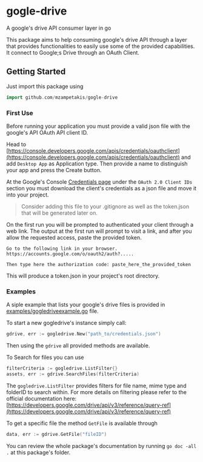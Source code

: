 # gogle-drive
A google's drive API consumer layer in go

This package aims to help consuming google's drive API through a layer that provides functionalities to easily use some of the provided capabilities. It connect to Google;s Drive through an OAuth Client.

## Getting Started

Just import this package using 

```go
import github.com/mzampetakis/gogle-drive
```

### First Use

Before running your application you must provide a valid json file with the google's API OAuth API client ID.

Head to [https://console.developers.google.com/apis/credentials/oauthclient](https://console.developers.google.com/apis/credentials/oauthclient) and add `Desktop App` as Application type. Then provide a name to distinguish your app and press the Create button.

At the Google's Console [Credentials page](https://console.developers.google.com/apis/credentials) under the `OAuth 2.0 Client IDs` section you must download the client's credentials as a json file and move it into your project.

> Consider adding this file to your .gitignore as well as the token.json that will be generated later on.

On the first run you will be prompted to authenticated your client through a web link. The output at the first run will prompt to visit a link, and after you allow the requested access, paste the provided token.

```
Go to the following link in your browser. 
https://accounts.google.com/o/oauth2/auth?.....

Then type here the authorization code: paste_here_the_provided_token
```

This will produce a token.json in your project's root directory.

### Examples
A siple example that lists your google's drive files is provided in [examples/gogledriveexample.go](examples/gogledriveexample.go) file. 

To start a new gogledrive's instance simply call:

```go
gdrive, err := gogledrive.New("path_to/credentials.json")
```
Then using the `gdrive` all provided methods are available. 

To Search for files you can use 
```go
filterCriteria := gogledrive.ListFilter{}
assets, err := gdrive.SearchFiles(filterCriteria)
```

The `gogledrive.ListFilter` provides filters for file name, mime type and folderID to search within.
For more details on filtering please refer to the official documentation here: 
[https://developers.google.com/drive/api/v3/reference/query-ref](https://developers.google.com/drive/api/v3/reference/query-ref)

To get a specific file the method `GetFile` is available through

```go
data, err := gdrive.GetFile("fileID")
```

You can review the whole package's documentation by running `go doc -all .` at this package's folder.
